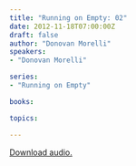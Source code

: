 ```yaml
---
title: "Running on Empty: 02"
date: 2012-11-18T07:00:00Z
draft: false
author: "Donovan Morelli"
speakers:
- "Donovan Morelli"

series:
- "Running on Empty"

books:

topics:

---
```

[Download audio.](https://s3.amazonaws.com/highway/sermons/2012_11/18_Running_on_Empty_02.mp3)